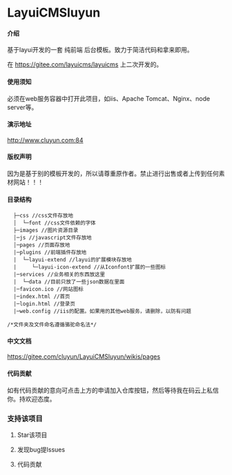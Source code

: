 # LayuiCMSluyun

#### 介绍
基于layui开发的一套 纯前端 后台模板。致力于简洁代码和拿来即用。

在 https://gitee.com/layuicms/layuicms 上二次开发的。

#### 使用须知
必须在web服务容器中打开此项目，如iis、Apache Tomcat、Nginx、node server等。

#### 演示地址
http://www.cluyun.com:84

#### 版权声明
因为是基于别的模板开发的，所以请尊重原作者。禁止进行出售或者上传到任何素材网站！！！

#### 目录结构
```
  ├─css //css文件存放地
  │  └─font //css文件依赖的字体
  ├─images //图片资源目录
  │─js //javascript文件存放地
  │─pages //页面存放地
  |─plugins //前端插件存放地
  |  └─layui-extend //layui的扩展模块存放地
  |     └─layui-icon-extend //从Iconfont扩展的一些图标
  |─services //业务相关的东西放这里
  |  └─data //目前只放了一些json数据在里面
  |─favicon.ico //网站图标
  |─index.html //首页
  |─login.html //登录页
  |─web.config //iis的配置。如果用的其他web服务，请删除，以防有问题

/*文件夹及文件命名遵循骆驼命名法*/
```

#### 中文文档
https://gitee.com/cluyun/LayuiCMSluyun/wikis/pages

#### 代码贡献
如有代码贡献的意向可点击上方的申请加入仓库按钮，然后等待我在码云上私信你。持欢迎态度。

### 支持该项目
1. Star该项目

2. 发现bug提Issues 

3. 代码贡献